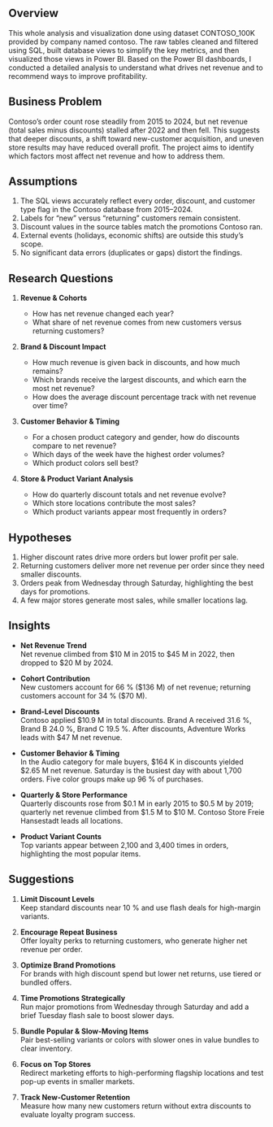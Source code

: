 ## Overview  
This whole analysis and visualization done using dataset CONTOSO_100K provided by company named contoso. The raw tables cleaned and filtered using SQL, built database views to simplify the key metrics, and then visualized those views in Power BI. Based on the Power BI dashboards, I conducted a detailed analysis to understand what drives net revenue and to recommend ways to improve profitability. 


## Business Problem  
Contoso’s order count rose steadily from 2015 to 2024, but net revenue (total sales minus discounts) stalled after 2022 and then fell. This suggests that deeper discounts, a shift toward new-customer acquisition, and uneven store results may have reduced overall profit. The project aims to identify which factors most affect net revenue and how to address them.

## Assumptions  
1. The SQL views accurately reflect every order, discount, and customer type flag in the Contoso database from 2015–2024.  
2. Labels for “new” versus “returning” customers remain consistent.  
3. Discount values in the source tables match the promotions Contoso ran.  
4. External events (holidays, economic shifts) are outside this study’s scope.  
5. No significant data errors (duplicates or gaps) distort the findings.

## Research Questions  
1. **Revenue & Cohorts**  
   - How has net revenue changed each year?  
   - What share of net revenue comes from new customers versus returning customers?  

2. **Brand & Discount Impact**  
   - How much revenue is given back in discounts, and how much remains?  
   - Which brands receive the largest discounts, and which earn the most net revenue?  
   - How does the average discount percentage track with net revenue over time?

3. **Customer Behavior & Timing**  
   - For a chosen product category and gender, how do discounts compare to net revenue?  
   - Which days of the week have the highest order volumes?  
   - Which product colors sell best?

4. **Store & Product Variant Analysis**  
   - How do quarterly discount totals and net revenue evolve?  
   - Which store locations contribute the most sales?  
   - Which product variants appear most frequently in orders?

## Hypotheses  
1. Higher discount rates drive more orders but lower profit per sale.  
2. Returning customers deliver more net revenue per order since they need smaller discounts.  
3. Orders peak from Wednesday through Saturday, highlighting the best days for promotions.  
4. A few major stores generate most sales, while smaller locations lag.

## Insights  
- **Net Revenue Trend**  
  Net revenue climbed from \$10 M in 2015 to \$45 M in 2022, then dropped to \$20 M by 2024.  

- **Cohort Contribution**  
  New customers account for 66 % (\$136 M) of net revenue; returning customers account for 34 % (\$70 M).  

- **Brand-Level Discounts**  
  Contoso applied \$10.9 M in total discounts. Brand A received 31.6 %, Brand B 24.0 %, Brand C 19.5 %. After discounts, Adventure Works leads with \$47 M net revenue.  

- **Customer Behavior & Timing**  
  In the Audio category for male buyers, \$164 K in discounts yielded \$2.65 M net revenue. Saturday is the busiest day with about 1,700 orders. Five color groups make up 96 % of purchases.  

- **Quarterly & Store Performance**  
  Quarterly discounts rose from \$0.1 M in early 2015 to \$0.5 M by 2019; quarterly net revenue climbed from \$1.5 M to \$10 M. Contoso Store Freie Hansestadt leads all locations.  

- **Product Variant Counts**  
  Top variants appear between 2,100 and 3,400 times in orders, highlighting the most popular items.

## Suggestions  
1. **Limit Discount Levels**  
   Keep standard discounts near 10 % and use flash deals for high-margin variants.  

2. **Encourage Repeat Business**  
   Offer loyalty perks to returning customers, who generate higher net revenue per order.  

3. **Optimize Brand Promotions**  
   For brands with high discount spend but lower net returns, use tiered or bundled offers.  

4. **Time Promotions Strategically**  
   Run major promotions from Wednesday through Saturday and add a brief Tuesday flash sale to boost slower days.  

5. **Bundle Popular & Slow-Moving Items**  
   Pair best-selling variants or colors with slower ones in value bundles to clear inventory.  

6. **Focus on Top Stores**  
   Redirect marketing efforts to high-performing flagship locations and test pop-up events in smaller markets.  

7. **Track New-Customer Retention**  
   Measure how many new customers return without extra discounts to evaluate loyalty program success.  
